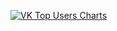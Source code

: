 [![VK Top Users Charts](https://img.youtube.com/vi/wTAZwuqUC6U/0.jpg)](https://www.youtube.com/watch?v=wTAZwuqUC6U)
